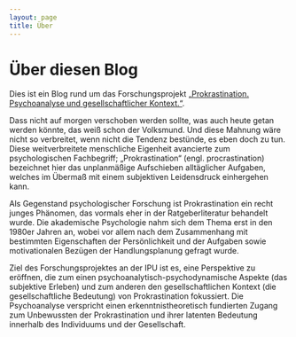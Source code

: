 ```yaml
---
layout: page
title: Über
---
```


# Über diesen Blog

Dies ist ein Blog rund um das Forschungsprojekt [„Prokrastination. Psychoanalyse und gesellschaftlicher Kontext.“](http://www.ipu-berlin.de/hochschule/forschung/projekt/prokrastination-psychoanalyse-und-gesellschaftlicher-kontext.html).

Dass nicht auf morgen verschoben werden sollte, was auch heute getan werden könnte, das weiß schon der Volksmund. Und diese Mahnung wäre nicht so verbreitet,  wenn nicht die Tendenz bestünde, es eben doch zu tun. Diese weitverbreitete menschliche Eigenheit avancierte zum psychologischen Fachbegriff; „Prokrastination“ (engl. procrastination) bezeichnet hier das unplanmäßige Aufschieben alltäglicher Aufgaben, welches im Übermaß mit einem subjektiven Leidensdruck einhergehen kann.

Als Gegenstand psychologischer Forschung ist Prokrastination ein recht junges Phänomen, das vormals eher in der Ratgeberliteratur behandelt wurde. Die akademische Psychologie nahm sich dem Thema erst in den 1980er Jahren an, wobei vor allem nach dem Zusammenhang mit bestimmten Eigenschaften der Persönlichkeit und der Aufgaben sowie motivationalen Bezügen der Handlungsplanung gefragt wurde.

Ziel des Forschungsprojektes an der IPU ist es, eine Perspektive zu eröffnen, die zum einen psychoanalytisch-psychodynamische Aspekte (das subjektive Erleben) und zum anderen den gesellschaftlichen Kontext (die gesellschaftliche Bedeutung) von Prokrastination fokussiert. Die Psychoanalyse verspricht einen erkenntnistheoretisch fundierten Zugang zum Unbewussten der Prokrastination und ihrer latenten Bedeutung innerhalb des Individuums und der Gesellschaft.
